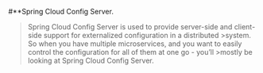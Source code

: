 #**Spring Cloud Config Server.
>Spring Cloud Config Server is used to provide server-side and client-side support for externalized configuration in a distributed >system. So when you have multiple microservices, and you want to easily control the configuration for all of them at one go - you’ll >mostly be looking at Spring Cloud Config Server. 

<!--
**tiwariRupesh/tiwariRupesh** is a ✨ _special_ ✨ repository because its `README.md` (this file) appears on your GitHub profile.

Here are some ideas to get you started:

- 🔭 I’m currently working on ...
- 🌱 I’m currently learning ...
- 👯 I’m looking to collaborate on ...
- 🤔 I’m looking for help with ...
- 💬 Ask me about ...
- 📫 How to reach me: ...
- 😄 Pronouns: ...
- ⚡ Fun fact: ...
-->
